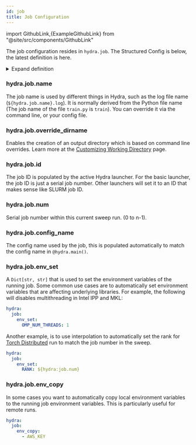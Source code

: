 ```yaml
---
id: job
title: Job Configuration
---
```


import GithubLink,{ExampleGithubLink} from "@site/src/components/GithubLink"

The job configuration resides in `hydra.job`.
The Structured Config is below, the latest definition is <GithubLink to="hydra/conf/__init__.py">here</GithubLink>.

<details><summary>Expand definition</summary>

```python
# job runtime information will be populated here
@dataclass
class JobConf:
    # Job name, populated automatically unless specified by the user (in config or cli)
    name: str = MISSING

    # Concatenation of job overrides that can be used as a part
    # of the directory name.
    # This can be configured in hydra.job.config.override_dirname
    override_dirname: str = MISSING

    # Job ID in underlying scheduling system
    id: str = MISSING

    # Job number if job is a part of a sweep
    num: int = MISSING

    # The config name used by the job
    config_name: Optional[str] = MISSING

    # Environment variables to set remotely
    env_set: Dict[str, str] = field(default_factory=dict)
    # Environment variables to copy from the launching machine
    env_copy: List[str] = field(default_factory=list)

    # Job config
    @dataclass
    class JobConfig:
        @dataclass
        # configuration for the ${hydra.job.override_dirname} runtime variable
        class OverrideDirname:
            kv_sep: str = "="
            item_sep: str = ","
            exclude_keys: List[str] = field(default_factory=list)

        override_dirname: OverrideDirname = field(default_factory=OverrideDirname)

    config: JobConfig = field(default_factory=JobConfig)
```
</details>

### hydra.job.name
<ExampleGithubLink text="Example application" to="examples/configure_hydra/job_name"/>

The job name is used by different things in Hydra, such as the log file name (`${hydra.job.name}.log`).
It is normally derived from the Python file name (The job name of the file `train.py` is `train`).
You can override it via the command line, or your config file. 

### hydra.job.override_dirname
Enables the creation of an output directory which is based on command line overrides.
Learn more at the [Customizing Working Directory](/configure_hydra/workdir.md) page.

### hydra.job.id
The job ID is populated by the active Hydra launcher. For the basic launcher, the job ID is just a serial job number. 
Other launchers will set it to an ID that makes sense like SLURM job ID. 

### hydra.job.num
Serial job number within this current sweep run. (0 to n-1).

### hydra.job.config_name
The config name used by the job, this is populated automatically to match the config name in `@hydra.main()`.

### hydra.job.env_set
A `Dict[str, str]` that is used to set the environment variables of the running job.
Some common use cases are to automatically set environment variables that are affecting underlying libraries.
For example, the following will disables multithreading in Intel IPP and MKL:
```yaml
hydra:
  job:
    env_set:
      OMP_NUM_THREADS: 1
```

Another example, is to use interpolation to automatically set the rank 
for [Torch Distributed](https://pytorch.org/tutorials/intermediate/dist_tuto.html) run to match the job number 
in the sweep. 

```yaml
hydra:
  job:
    env_set:
      RANK: ${hydra:job.num}
```

### hydra.job.env_copy
In some cases you want to automatically copy local environment variables to the running job environment variables.
This is particularly useful for remote runs.
```yaml
hydra:
  job:
    env_copy:
      - AWS_KEY
```
